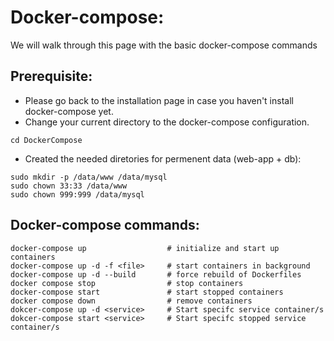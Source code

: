 # Docker-compose:
We will walk through this page with the basic docker-compose commands

## Prerequisite:
* Please go back to the installation page in case you haven't install docker-compose yet.
* Change your current directory to the docker-compose configuration.
```
cd DockerCompose
```
* Created the needed diretories for permenent data (web-app + db):
```
sudo mkdir -p /data/www /data/mysql
sudo chown 33:33 /data/www
sudo chown 999:999 /data/mysql
```

## Docker-compose commands:
```
docker-compose up                  # initialize and start up containers
docker-compose up -d -f <file>     # start containers in background
docker-compose up -d --build       # force rebuild of Dockerfiles
docker compose stop                # stop containers
docker-compose start               # start stopped containers
docker compose down                # remove containers
dokcer-compose up -d <service>     # Start specifc service container/s
dokcer-compose start <service>     # Start specifc stopped service container/s
```
